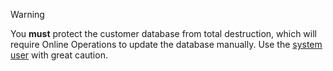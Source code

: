 > [!WARNING]
> You **must** protect the customer database from total destruction, which will require Online Operations to update the database manually. Use the [system user][1] with great caution.

<!-- Referenced links -->
[1]: ./getting-started/user-contexts.md